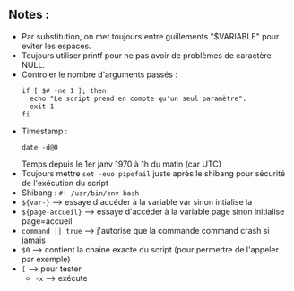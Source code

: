 ## Notes : 


- Par substitution, on met toujours entre guillements "$VARIABLE" pour eviter les espaces.
- Toujours utiliser printf pour ne pas avoir de problèmes de caractère NULL.
- Controler le nombre d'arguments passés :
  ```
  if [ $# -ne 1 ]; then
    echo "Le script prend en compte qu'un seul paramètre".
    exit 1
  fi
- Timestamp :
  ```
  date -d@0
  ```
  Temps depuis le 1er janv 1970 à 1h du matin (car UTC)
- Toujours mettre ```set -euo pipefail``` juste après le shibang pour sécurité de l'exécution du script
- Shibang : ```#! /usr/bin/env bash```
- ```${var-}``` --> essaye d'accéder à la variable var sinon intialise la
- ```${page-accueil}``` --> essaye d'accéder à la variable page sinon initialise page=accueil
- ```command || true``` --> j'autorise que la commande command crash si jamais
- ```$0``` --> contient la chaine exacte du script (pour permettre de l'appeler par exemple)
- ```[``` --> pour tester
  - ```-x``` --> exécute
